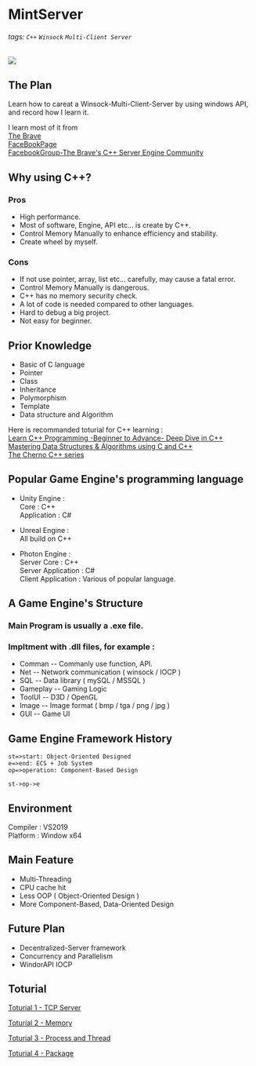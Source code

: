 # MintServer
###### tags: `C++` `Winsock` `Multi-Client Server`  
![](https://img.shields.io/github/license/orenccl/Winsock-Multi-Client-Server)  

## The Plan  
Learn how to careat a Winsock-Multi-Client-Server by using windows API, and record how I learn it.

I learn most of it from  
[The Brave](http://mmogc3d.blogspot.tw/2007/07/its-test.html)  
[FaceBookPage](https://www.facebook.com/avatar996)  
[FacebookGroup-The Brave's C++ Server Engine Community](https://www.facebook.com/groups/602569573901631/)

## Why using C++?  
### Pros  
* High performance.  
* Most of software, Engine, API etc... is create by C++.  
* Control Memory Manually to enhance efficiency and stability.  
* Create wheel by myself.  

### Cons  
* If not use pointer, array, list etc... carefully, may cause a fatal error.  
* Control Memory Manually is dangerous.  
* C++ has no memory security check.  
* A lot of code is needed compared to other languages.  
* Hard to debug a big project.  
* Not easy for beginner.  

## Prior Knowledge
* Basic of C language  
* Pointer  
* Class  
* Inheritance  
* Polymorphism  
* Template  
* Data structure and Algorithm  

Here is recommanded toturial for C++ learning :  
[Learn C++ Programming -Beginner to Advance- Deep Dive in C++](https://www.udemy.com/share/101WveBUUSeVpXRHo=/)  
[Mastering Data Structures & Algorithms using C and C++](https://www.udemy.com/share/101WoeBUUSeVpXRHo=/)  
[The Cherno C++ series](https://www.youtube.com/watch?v=18c3MTX0PK0&list=PLlrATfBNZ98dudnM48yfGUldqGD0S4FFb)  

## Popular Game Engine's programming language  
* Unity Engine :   
  Core : C++  
  Application : C#  
  
* Unreal Engine :  
  All build on C++  
  
* Photon Engine :  
  Server Core : C++  
  Server Application : C#  
  Client Application : Various of popular language.  

## A Game Engine's Structure  
### Main Program is usually a .exe file.  
### Impltment with .dll files, for example :  
* Comman -- Commanly use function, API.  
* Net -- Network communication ( winsock / IOCP )  
* SQL -- Data library ( mySQL / MSSQL )  
* Gameplay -- Gaming Logic  
* ToolUI -- D3D / OpenGL  
* Image -- Image format ( bmp / tga / png / jpg )  
* GUI -- Game UI  

## Game Engine Framework History
```flow
st=>start: Object-Oriented Designed
e=>end: ECS + Job System
op=>operation: Component-Based Design

st->op->e
```

## Environment  
Compiler : VS2019  
Platform : Window x64  

## Main Feature  
* Multi-Threading  
* CPU cache hit  
* Less OOP ( Object-Oriented Design )  
* More Component-Based, Data-Oriented Design  

## Future Plan  
* Decentralized-Server framework  
* Concurrency and Parallelism  
* WindorAPI IOCP  

## Toturial
[Toturial 1 - TCP Server](https://hackmd.io/@Jun/Hy_oLrHsr)  

[Toturial 2 - Memory](https://hackmd.io/@Jun/HJnPquHsS)  

[Toturial 3 - Process and Thread](https://hackmd.io/@Jun/rJndT3LoS)

[Toturial 4 - Package](https://hackmd.io/@Jun/SJ6RO76jH)
